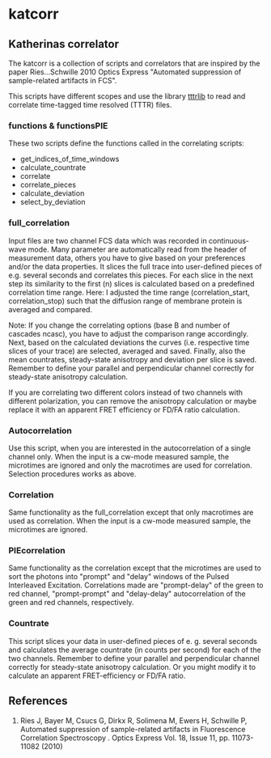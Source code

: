 # katcorr
## Katherinas correlator

The katcorr is a collection of scripts and correlators that are inspired by
the paper Ries...Schwille 2010 Optics Express "Automated suppression of
sample-related artifacts in FCS".

This scripts have different scopes and use the library [tttrlib](https://github.com/Fluorescence-Tools/tttrlib) 
to read and correlate time-tagged time resolved (TTTR) files.


### functions & functionsPIE
These two scripts define the functions called in the correlating scripts:
+ get_indices_of_time_windows
+ calculate_countrate
+ correlate
+ correlate_pieces
+ calculate_deviation
+ select_by_deviation

### full_correlation
Input files are two channel FCS data which was recorded in continuous-wave mode.
Many parameter are automatically read from the header of measurement data, 
others you have to give based on your preferences and/or the data properties.
It slices the full trace into user-defined pieces of e.g. several seconds and 
correlates this pieces. For each slice in the next step its similarity to the
first (n) slices is calculated based on a predefined correlation time range.
Here: I adjusted the time range (correlation_start, correlation_stop) such that 
the diffusion range of membrane protein is averaged and compared. 

Note: If you change the correlating options (base B and number of cascades
ncasc), you have to adjust the comparison range accordingly.
Next, based on the calculated deviations the curves (i.e. respective time 
slices of your trace) are selected, averaged and saved.
Finally, also the mean countrates, steady-state anisotropy and deviation per 
slice is saved. Remember to define your parallel and perpendicular channel
correctly for steady-state anisotropy calculation. 

If you are correlating two different colors instead of two channels with different polarization,
you can remove the anisotropy calculation or maybe replace it with an apparent FRET efficiency
or FD/FA ratio calculation.

### Autocorrelation
Use this script, when you are interested in the autocorrelation of a single 
channel only. When the input is a cw-mode measured sample, the microtimes are
ignored and only the macrotimes are used for correlation. Selection
procedures works as above.

### Correlation
Same functionality as the full_correlation except that only macrotimes are used 
as correlation. When the input is a cw-mode measured sample, the microtimes
are ignored.

### PIEcorrelation
Same functionality as the correlation except that the microtimes are used to sort the photons
into "prompt" and "delay" windows of the Pulsed Interleaved Excitation.
Correlations made are "prompt-delay" of the green to red channel, "prompt-prompt" and "delay-delay"
autocorrelation of the green and red channels, respectively.


### Countrate
This script slices your data in user-defined pieces of e. g. several seconds 
and calculates the average countrate (in counts per second) for each of the
two channels. Remember to define your parallel and perpendicular channel 
correctly for steady-state anisotropy calculation. Or you might modify it to calculate an apparent FRET-efficiency
or FD/FA ratio.

## References

1.  Ries J, Bayer M, Csucs G, Dirkx R, Solimena M, Ewers H, Schwille P, 
Automated suppression of sample-related artifacts in Fluorescence Correlation 
Spectroscopy . Optics Express Vol. 18, Issue 11, pp. 11073-11082 (2010)

